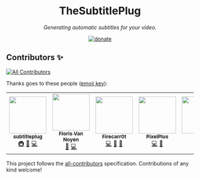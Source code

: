 <div align="center">

# TheSubtitlePlug

_Generating automatic subtitles for your video._

  [![donate](https://img.shields.io/endpoint.svg?url=https%3A%2F%2Fshieldsio-patreon.vercel.app%2Fapi%3Fusername%3DTheSubtitlePlug%26type%3Dpatrons&style=flat)](https://patreon.com/TheSubtitlePlug)
</div>

<!-- markdownlint-restore -->

## Contributors ✨

<!-- ALL-CONTRIBUTORS-BADGE:START - Do not remove or modify this section -->
[![All Contributors](https://img.shields.io/badge/all_contributors-7-orange.svg?style=flat-square)](#contributors-)
<!-- ALL-CONTRIBUTORS-BADGE:END -->
Thanks goes to these people ([emoji key](https://allcontributors.org/docs/en/emoji-key)):

<!-- ALL-CONTRIBUTORS-LIST:START - Do not remove or modify this section -->
<!-- prettier-ignore-start -->
<!-- markdownlint-disable -->
<table>
  <tr>
    <td align="center"><a href="https://github.com/subtitleplug"><img src="https://avatars.githubusercontent.com/u/103958535?v=4?s=100" width="100px;" alt=""/><br /><sub><b>subtitleplug</b></sub></a><br /><a href="#infra-subtitleplug" title="Infrastructure (Hosting, Build-Tools, etc)">🚇</a> <a href="#projectManagement-subtitleplug" title="Project Management">📆</a> <a href="https://github.com/TheSubtitlePlug/.github/commits?author=subtitleplug" title="Code">💻</a></td>
    <td align="center"><a href="https://github.com/florisvannoyen"><img src="https://avatars.githubusercontent.com/u/52802514?v=4?s=100" width="100px;" alt=""/><br /><sub><b>Floris Van Noyen</b></sub></a><br /><a href="#projectManagement-florisvannoyen" title="Project Management">📆</a> <a href="https://github.com/TheSubtitlePlug/.github/commits?author=florisvannoyen" title="Code">💻</a></td>
    <td align="center"><a href="https://github.com/Firecarr0t"><img src="https://avatars.githubusercontent.com/u/78146502?v=4?s=100" width="100px;" alt=""/><br /><sub><b>Firecarr0t</b></sub></a><br /><a href="https://github.com/TheSubtitlePlug/.github/commits?author=Firecarr0t" title="Code">💻</a> <a href="#design-Firecarr0t" title="Design">🎨</a> <a href="https://github.com/TheSubtitlePlug/.github/pulls?q=is%3Apr+reviewed-by%3AFirecarr0t" title="Reviewed Pull Requests">👀</a></td>
    <td align="center"><a href="https://github.com/doodthedoodthedood"><img src="https://avatars.githubusercontent.com/u/37311302?v=4?s=100" width="100px;" alt=""/><br /><sub><b>PixelPlus</b></sub></a><br /><a href="https://github.com/TheSubtitlePlug/.github/commits?author=doodthedoodthedood" title="Code">💻</a> <a href="https://github.com/TheSubtitlePlug/.github/pulls?q=is%3Apr+reviewed-by%3Adoodthedoodthedood" title="Reviewed Pull Requests">👀</a></td>
    <td align="center"><a href="https://github.com/lem6ns"><img src="https://avatars.githubusercontent.com/u/62519659?v=4?s=100" width="100px;" alt=""/><br /><sub><b>cloud</b></sub></a><br /><a href="https://github.com/TheSubtitlePlug/.github/commits?author=lem6ns" title="Code">💻</a></td>
    <td align="center"><a href="https://github.com/GabiBrawl"><img src="https://avatars.githubusercontent.com/u/85069997?v=4?s=100" width="100px;" alt=""/><br /><sub><b>GabiBrawl</b></sub></a><br /><a href="#design-GabiBrawl" title="Design">🎨</a></td>
    <td align="center"><a href="https://github.com/Nudelsuppe42"><img src="https://avatars.githubusercontent.com/u/67996941?v=4?s=100" width="100px;" alt=""/><br /><sub><b>Nudesuppe42</b></sub></a><br /><a href="https://github.com/TheSubtitlePlug/.github/commits?author=Nudelsuppe42" title="Code">💻</a> <a href="#design-Nudelsuppe42" title="Design">🎨</a></td>
  </tr>
</table>

<!-- markdownlint-restore -->
<!-- prettier-ignore-end -->

<!-- ALL-CONTRIBUTORS-LIST:END -->

This project follows the [all-contributors](https://github.com/all-contributors/all-contributors) specification. Contributions of any kind welcome!
